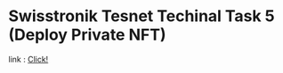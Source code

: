 # Swisstronik Tesnet Techinal Task 5 (Deploy Private NFT)

link : [Click!](https://www.swisstronik.com/testnet2/dashboard)











